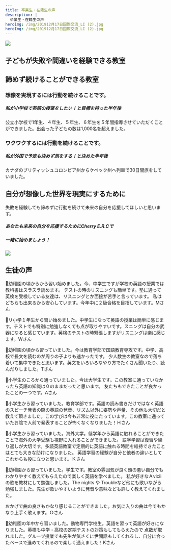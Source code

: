 ```yaml
---
title: 卒業生・在籍生の声
description: |
  卒業生・在籍生の声
heroimg: /img/201912月17日国際交流_LI (2).jpg
heroImg: /img/201912月17日国際交流_LI (2).jpg
---
```

![](/img/dsc_1015.jpg)

## **子どもが失敗や間違いを経験できる教室**

## **諦めず続けることができる教室**

### **想像を実現するには行動を続けることです。**

##### **私が小学校で英語の授業をしたい！と目標を持った半年後**

公立小学校で1年生、４年生、５年生、６年生を５年間指導させていただくことができました。出会った子どもの数は1,000名を超えました。

### **ワクワクするには行動を続けることです。**

##### **私が外国で予定も決めず旅をする！と決めた半年後**

カナダのブリティッシュコロンビア州からケベック州へ列車で30日間旅をしていました。

## **自分が想像した世界を現実にするために**

失敗を経験しても諦めずに行動を続けて未来の自分を応援してほしいと思います。

##### **あなたも未来の自分を応援するためにCherry E.R.Cで**

##### **一緒に始めましょう！**

![](/img/dsc_1369.jpg)

## 生徒の声

🍒幼稚園の頃からから習い始めました。今、中学生ですが学校の英語の授業では教科書はスラスラ読めます。
テストの時のリスニングも簡単です。塾に通って英検を受検している友達は、リスニングとか面接が苦手と言っています。
私はどちらも出来るから安心しています。今年中に２級合格を目指しています。Mさん

🍒リ小学１年生から習い始めました。中学生になって英語の授業は簡単に感じます。テストでも特別に勉強しなくても点が取りやすいです。スニングは自分の武器になると感じています。英検のテストの時緊張しますがリスニングは楽に感じます。Wさん

🍒幼稚園の頃から習っていました。今は教育学部で国語教育専攻です。中学、高校で長文を読むのが周りの子よりも速かったです。
少人数生の教室なので落ち着いて集中できたと思います。英文をいろいろなやり方でたくさん聞いたり、読んだりしました。Tさん

🍒小学生のころから通っていました。今は大学生です。この教室に通っていなかったら英語の知識は０のままだったと思います。
友たちもできたことが良かったことの一つです。Aさん

🍒小学生から習っていました。教育学部です。英語の読み書きだけではなく英語のスピーチ発表の際の英語の発音、リズム以外に姿勢や声量、その他も大切だと教えて頂きました。この学びは今も非常に役にたっています。この教室に通っていたお陰で人前で発表することが怖くなくなりました！Ｈさん

🍒小学生から習っていました。海外大学。低学年から英語に触れることができたことで海外の大学受験も視野に入れることができました。
語学学習は復習や繰り返しが大切です。多読英語教室で定期的に英語に触れる時間を維持できたことはとても大きな助けになりました。
英語学習の経験が自分と他者の違いとしてこれからも役に立つと思います。Ｋさん

🍒幼稚園から習っていました。学生です。教室の雰囲気が良く頭の悪い自分でもわかりやすく教えてもらえたので楽しく英語を学べました。
私が好きなＡviciiの歌を教材にして勉強しました。The nights や Troubleなど他にも歌いながら勉強しました。先生が歌いやすいように発音や意味なども詳しく教えてくれました。

おかげで曲の良さもかなり感じることができました。お気に入りの曲は今でもかなり上手く歌えます。Ｏさん

🍒幼稚園の年中から習いました。動物専門学校生。英語を習って英語が好きになりました。英検も中学・高校の定期テストの対策もしてもらえたので
点数が取れました。グループ授業でも先生が気さくに世間話もしてくれるし、自分に合ったペースで進めてくれるので楽しく通えました！Kさん